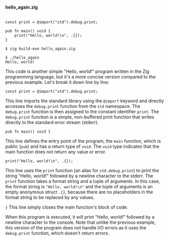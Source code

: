 

#### hello_again.zig
```zig

const print = @import("std").debug.print;

pub fn main() void {
    print("Hello, world!\n", .{});
}

```

```
$ zig build-exe hello_again.zig

$ ./hello_again
Hello, world!
```

This code is another simple "Hello, world!" program written in the Zig programming language, but it's a more concise version compared to the previous example. Let's break it down line by line:

`const print = @import("std").debug.print;`

This line imports the standard library using the `@import` keyword and directly accesses the `debug.print` function from the `std` namespace. The `debug.print` function is then assigned to the constant identifier `print`. The `debug.print` function is a simple, non-buffered print function that writes directly to the standard error stream (stderr).

`pub fn main() void {`

This line defines the entry point of the program, the `main` function, which is public (`pub`) and has a return type of `void`. The `void` type indicates that the main function does not return any value or error.

`print("Hello, world!\n", .{});`

This line uses the `print` function (an alias for `std.debug.print`) to print the string "Hello, world!" followed by a newline character to the stderr. The `print` function takes a format string and a tuple of arguments. In this case, the format string is `"Hello, world!\n"` and the tuple of arguments is an empty anonymous struct `.{}`, because there are no placeholders in the format string to be replaced by any values.

`}`
This line simply closes the main function's block of code.

When this program is executed, it will print "Hello, world!" followed by a newline character to the console. Note that unlike the previous example, this version of the program does not handle I/O errors as it uses the `debug.print` function, which doesn't return errors.